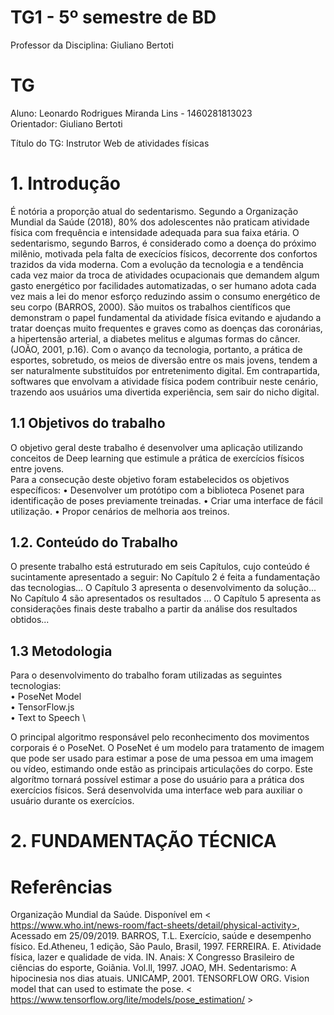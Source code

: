 # TG1 - 5º semestre de BD

 

Professor da Disciplina: Giuliano Bertoti 

 

# TG

 

Aluno: Leonardo Rodrigues Miranda Lins - 1460281813023 \
Orientador: Giuliano Bertoti

 

Título do TG: Instrutor Web de atividades físicas

# 1. Introdução

É notória a proporção atual do sedentarismo. Segundo a Organização Mundial da Saúde (2018), 80% dos adolescentes não praticam atividade física com frequência e intensidade adequada para sua faixa etária.
O sedentarismo, segundo Barros, é considerado como a doença do próximo milênio, motivada pela falta de execícios físicos, decorrente dos confortos trazidos da vida moderna. Com a evolução da tecnologia e a tendência cada vez maior da troca de atividades ocupacionais que demandem algum gasto energético por facilidades automatizadas, o ser humano adota cada vez mais a lei do menor esforço reduzindo assim o consumo energético de seu corpo (BARROS, 2000).
São muitos os trabalhos científicos que demonstram o papel fundamental da atividade física evitando e ajudando a tratar doenças muito frequentes e graves como as doenças das coronárias, a hipertensão arterial, a diabetes melitus e algumas formas do câncer. (JOÃO, 2001, p.16). Com o avanço da tecnologia, portanto, a prática de esportes, sobretudo, os meios de diversão entre os mais jovens, tendem a ser naturalmente substituídos por entretenimento digital. Em contrapartida, softwares que envolvam a atividade física podem contribuir neste cenário, trazendo aos usuários uma divertida experiência, sem sair do nicho digital.


## 1.1 Objetivos do trabalho

O objetivo geral deste trabalho é desenvolver uma aplicação utilizando conceitos de Deep learning que estimule a prática de exercícios físicos entre jovens.
\
Para a consecução deste objetivo foram estabelecidos os objetivos específicos:
• Desenvolver um protótipo com a biblioteca Posenet para identificação de poses previamente treinadas.
• Criar uma interface de fácil utilização.
• Propor cenários de melhoria aos treinos.

## 1.2. Conteúdo do Trabalho

O presente trabalho está estruturado em seis Capítulos, cujo conteúdo é sucintamente apresentado a seguir:
No Capítulo 2 é feita a fundamentação das tecnologias...
O Capítulo 3 apresenta o desenvolvimento da solução...
No Capítulo 4 são apresentados os resultados ...
O Capítulo 5 apresenta as considerações finais  deste trabalho a partir da análise dos resultados obtidos...


## 1.3 Metodologia

Para o desenvolvimento do trabalho foram utilizadas as seguintes tecnologias: \
•	PoseNet Model \
•	TensorFlow.js \
•	Text to Speech \

O principal algoritmo responsável pelo reconhecimento dos movimentos corporais é o PoseNet. O PoseNet é um modelo para tratamento de imagem que pode ser usado para estimar a pose de uma pessoa em uma imagem ou vídeo, estimando onde estão as principais articulações do corpo. Este algorítmo tornará possível estimar a pose do usuário para a prática dos exercícios físicos. Será desenvolvida uma interface web para auxiliar o usuário durante os exercícios. 

# 2. FUNDAMENTAÇÃO TÉCNICA


 
# Referências

Organização Mundial da Saúde. Disponível em < https://www.who.int/news-room/fact-sheets/detail/physical-activity>, Acessado em 25/09/2019.
BARROS, T.L. Exercício, saúde e desempenho físico. Ed.Atheneu, 1 edição, São Paulo, Brasil, 1997.
FERREIRA. E. Atividade física, lazer e qualidade de vida. IN. Anais: X Congresso Brasileiro de ciências do esporte, Goiãnia. Vol.ll, 1997.
JOAO, MH. Sedentarismo: A hipocinesia nos dias atuais. UNICAMP, 2001.
TENSORFLOW ORG. Vision model that can used to estimate the pose. < https://www.tensorflow.org/lite/models/pose_estimation/ >
